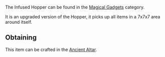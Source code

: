 The Infused Hopper can be found in the [Magical Gadgets](https://github.com/Slimefun/Slimefun4/wiki/Magical-Gadgets) category.

It is an upgraded version of the Hopper, it picks up all items in a 7x7x7 area around itself.

## Obtaining

This item can be crafted in the [Ancient Altar](https://github.com/Slimefun/Slimefun4/wiki/Ancient-Altar).
